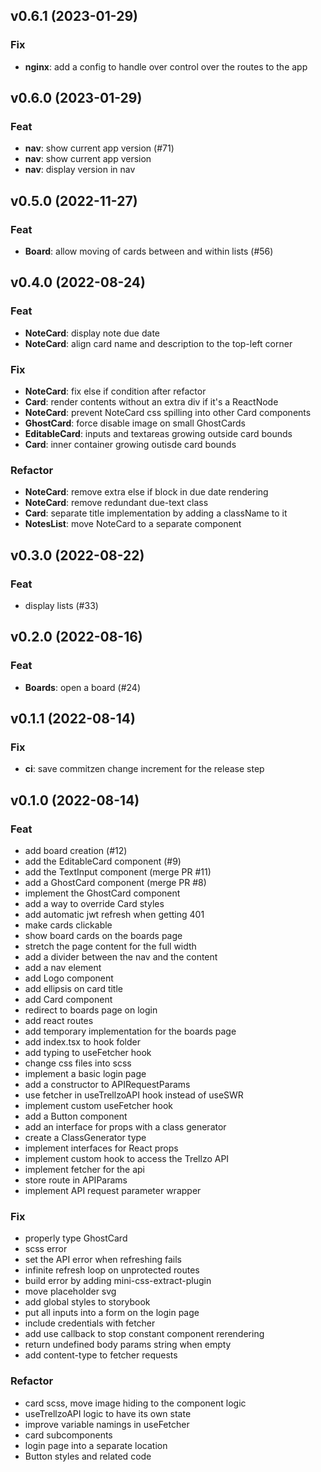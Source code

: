 ## v0.6.1 (2023-01-29)

### Fix

- **nginx**: add a config to handle over control over the routes to the app

## v0.6.0 (2023-01-29)

### Feat

- **nav**: show current app version (#71)
- **nav**: show current app version
- **nav**: display version in nav

## v0.5.0 (2022-11-27)

### Feat

- **Board**: allow moving of cards between and within lists (#56)

## v0.4.0 (2022-08-24)

### Feat

- **NoteCard**: display note due date
- **NoteCard**: align card name and description to the top-left corner

### Fix

- **NoteCard**: fix else if condition after refactor
- **Card**: render contents without an extra div if it's a ReactNode
- **NoteCard**: prevent NoteCard css spilling into other Card components
- **GhostCard**: force disable image on small GhostCards
- **EditableCard**: inputs and textareas growing outside card bounds
- **Card**: inner container growing outisde card bounds

### Refactor

- **NoteCard**: remove extra else if block in due date rendering
- **NoteCard**: remove redundant due-text class
- **Card**: separate title implementation by adding a className to it
- **NotesList**: move NoteCard to a separate component

## v0.3.0 (2022-08-22)

### Feat

- display lists (#33)

## v0.2.0 (2022-08-16)

### Feat

- **Boards**: open a board (#24)

## v0.1.1 (2022-08-14)

### Fix

- **ci**: save commitzen change increment for the release step

## v0.1.0 (2022-08-14)

### Feat

- add board creation (#12)
- add the EditableCard component (#9)
- add the TextInput component (merge PR #11)
- add a GhostCard component (merge PR #8)
- implement the GhostCard component
- add a way to override Card styles
- add automatic jwt refresh when getting 401
- make cards clickable
- show board cards on the boards page
- stretch the page content for the full width
- add a divider between the nav and the content
- add a nav element
- add Logo component
- add ellipsis on card title
- add Card component
- redirect to boards page on login
- add react routes
- add temporary implementation for the boards page
- add index.tsx to hook folder
- add typing to useFetcher hook
- change css files into scss
- implement a basic login page
- add a constructor to APIRequestParams
- use fetcher in useTrellzoAPI hook instead of useSWR
- implement custom useFetcher hook
- add a Button component
- add an interface for props with a class generator
- create a ClassGenerator type
- implement interfaces for React props
- implement custom hook to access the Trellzo API
- implement fetcher for the api
- store route in APIParams
- implement API request parameter wrapper

### Fix

- properly type GhostCard
- scss error
- set the API error when refreshing fails
- infinite refresh loop on unprotected routes
- build error by adding mini-css-extract-plugin
- move placeholder svg
- add global styles to storybook
- put all inputs into a form on the login page
- include credentials with fetcher
- add use callback to stop constant component rerendering
- return undefined body params string when empty
- add content-type to fetcher requests

### Refactor

- card scss, move image hiding to the component logic
- useTrellzoAPI logic to have its own state
- improve variable namings in useFetcher
- card subcomponents
- login page into a separate location
- Button styles and related code

